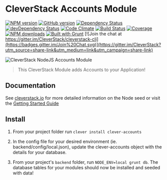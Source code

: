 CleverStack Accounts Module
====================
[![NPM version](https://badge.fury.io/js/clever-accounts.png)](http://badge.fury.io/js/clever-accounts) [![GitHub version](https://badge.fury.io/gh/cleverstack%2Fclever-accounts.png)](http://badge.fury.io/gh/cleverstack%2Fclever-accounts) [![Dependency Status](https://david-dm.org/CleverStack/clever-accounts.png)](https://david-dm.org/CleverStack/clever-accounts) [![devDependency Status](https://david-dm.org/CleverStack/clever-accounts/dev-status.png)](https://david-dm.org/CleverStack/clever-accounts#info=devDependencies) [![Code Climate](https://codeclimate.com/github/CleverStack/clever-accounts.png)](https://codeclimate.com/github/CleverStack/clever-accounts) [![Build Status](https://secure.travis-ci.org/CleverStack/clever-accounts.png?branch=master)](https://travis-ci.org/CleverStack/clever-accounts) [![Coverage](https://codeclimate.com/github/CleverStack/clever-accounts/coverage.png)](https://codeclimate.com/github/CleverStack/clever-accounts) [![NPM downloads](http://img.shields.io/npm/dm/clever-accounts.png)](https://www.npmjs.org/package/clever-accounts) [![Built with Grunt](https://cdn.gruntjs.com/builtwith.png)](http://gruntjs.com/) [![Join the chat at https://gitter.im/CleverStack/cleverstack-cli](https://badges.gitter.im/Join%20Chat.svg)](https://gitter.im/CleverStack?utm_source=share-link&utm_medium=link&utm_campaign=share-link)



![CleverStack NodeJS Accounts Module](http://cleverstack.github.io/assets/img/logos/node-seed-logo-clean.png "CleverStack NodeJS Accounts Module")
<blockquote>
This CleverStack Module adds Accounts to your Application!
</blockquote>

## Documentation

See [cleverstack.io](http://cleverstack.io/documentation/#backend) for more detailed information on the Node seed or visit the [Getting Started Guide](http://cleverstack.io/getting-started/)

## Install 
1. From your project folder run `clever install clever-accounts`

2. In the config file for your desired environment (ie. backend/config/local.json), update the clever-accounts object with the details for your database.

3. From your project's `backend` folder, run `NODE_ENV=local grunt db`.
The database tables for your modules should now be installed and seeded with data!
